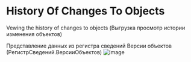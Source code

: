 # History Of Changes To Objects
Vewing the history of changes to objects (Выгрузка просмотр истории изменения объектов)

Представление данных из регистра сведений Версии объектов (РегистрСведений.ВерсииОбъектов)
![image](https://github.com/KistanovSerhii/HistoryOfChangesToObjects/assets/28355711/b8102fe0-a075-4231-aa68-bbf2d2d8e7b2)
